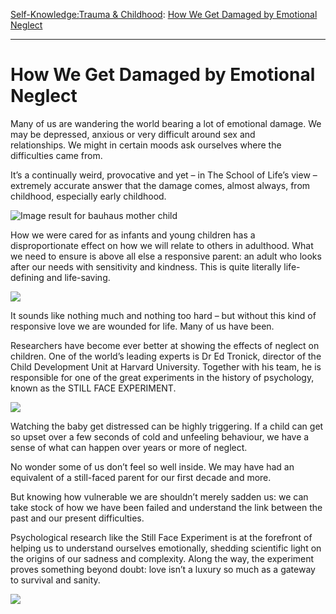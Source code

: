 [Self-Knowledge:](https://www.theschooloflife.com/thebookoflife/category/self-knowledge/)[Trauma & Childhood](https://www.theschooloflife.com/thebookoflife/category/self-knowledge/trauma-childhood/): [How We Get Damaged by Emotional Neglect](https://www.theschooloflife.com/thebookoflife/emotional-neglect/)

* * *

# How We Get Damaged by Emotional Neglect

Many of us are wandering the world bearing a lot of emotional damage.&nbsp;We may be depressed, anxious or very difficult around sex and relationships.&nbsp;We might in certain moods ask ourselves where the difficulties came from.

It’s a continually weird, provocative and yet – in The School of Life’s view – extremely accurate answer that the damage comes, almost always, from childhood, especially early childhood.

![Image result for bauhaus mother child](https://i.pinimg.com/originals/37/a2/e7/37a2e7bc49da184506e59170250f397a.jpg)

How we were cared for as infants and young children has a disproportionate effect on how we will relate to others in adulthood.&nbsp;What we need to ensure is above all else a responsive parent: an adult who looks after our needs with sensitivity and kindness. This is quite literally life-defining and life-saving.&nbsp;

[![](https://img.youtube.com/vi/9FeTK7ZXmVI/0.jpg)](https://www.youtube.com/embed/9FeTK7ZXmVI '')

It sounds like nothing much and nothing too hard – but without this kind of responsive love we are wounded for life.&nbsp;Many of us have been.

Researchers have become ever better at showing the effects of neglect on children.&nbsp;One of the world’s leading experts is Dr Ed Tronick, director of the Child Development Unit at Harvard University. Together with his team, he is responsible for one of the great experiments in the history of psychology, known as the STILL FACE EXPERIMENT.

[![](https://img.youtube.com/vi/apzXGEbZht0/0.jpg)](https://www.youtube.com/embed/apzXGEbZht0 '')

Watching the baby get distressed can be highly triggering. If a child can get so upset over a few seconds of cold and unfeeling behaviour, we have a sense of what can happen over years or more of neglect.

No wonder some of us don’t feel so well inside. We may have had an equivalent of a still-faced parent for our first decade and more.

But knowing how vulnerable we are shouldn’t merely sadden us: we can take stock of how we have been failed and understand the link between the past and our present difficulties.

Psychological research like the Still Face Experiment is at the forefront of helping us to understand ourselves emotionally, shedding scientific light on the origins of our sadness and complexity.&nbsp;Along the way, the experiment proves something beyond doubt: love isn’t a luxury so much as a gateway to survival and sanity.

[![](https://img.youtube.com/vi/aymvX-OrlS0/0.jpg)](https://www.youtube.com/embed/aymvX-OrlS0 '')
